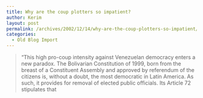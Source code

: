 ```yaml
---
title: Why are the coup plotters so impatient?
author: Kerim
layout: post
permalink: /archives/2002/12/14/why-are-the-coup-plotters-so-impatient/
categories:
  - Old Blog Import
---
```


>   &#8220;This high pro-coup intensity against Venezuelan democracy enters a new paradox. The Bolivarian Constitution of 1999, born from the breast of a Constituent Assembly and approved by referendum of the citizens is, without a doubt, the most democratic in Latin America. As such, it provides for removal of elected public officials. Its Article 72 stipulates that  
>   

>   
>  